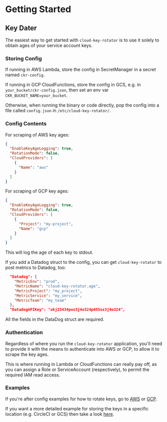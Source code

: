 # Getting Started

## Key Dater

The easiest way to get started with `cloud-key-rotator` is to use it solely to
obtain ages of your service account keys.

### Storing Config

If running in AWS Lambda, store the config in SecretManager in a secret named
`ckr-config`.

If running in GCP CloudFunctions, store the config in GCS, e.g. in
`your_bucket/ckr-config.json`, then set an env var
`CKR_BUCKET_NAME=your_bucket`.

Otherwise, when running the binary or code directly, pop the config into
a file called `config.json` in `/etc/cloud-key-rotator/`.

### Config Contents

For scraping of AWS key ages:

```json
{
  "EnableKeyAgeLogging": true,
  "RotationMode": false,
  "CloudProviders": [
    {
      "Name": "aws"
    }
  ]
}
```

For scraping of GCP key ages:

```json
{
  "EnableKeyAgeLogging": true,
  "RotationMode": false,
  "CloudProviders": [
    {
      "Project": "my-project",
      "Name": "gcp"
    }
  ]
}
```

This will log the age of each key to stdout.

If you add a Datadog struct to the config, you can get `cloud-key-rotator` to post metrics to Datadog, too:

```json
  "Datadog": {
    "MetricEnv": "prod",
    "MetricName": "cloud-key-rotator.age",
    "MetricProject": "my_project",
    "MetricService": "my_service",
    "MetricTeam": "my_team"
  },
  "DatadogAPIKey": "okj23434poz3j4o324p455oz3j4o324",
```

All the fields in the DataDog struct are required.

### Authentication

Regardless of where you run the `cloud-key-rotator` application, you'll need
to provide it with the means to authenticate into AWS or GCP, to allow it to
scrape the key ages.

This is where running in Lambda or CloudFunctions can really pay off, as you
can assign a Role or ServiceAccount (respectively), to permit the required
IAM read access.

### Examples

If you're after config examples for how to rotate keys, go to [AWS](./aws) or [GCP](./gcp).

If you want a more detailed example for storing the keys in a specific location
(e.g. CircleCI or GCS) then take a look [here](./locations).
